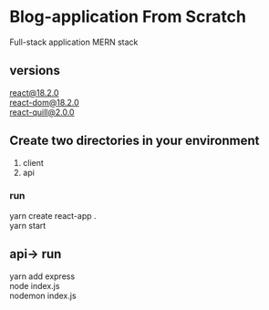# Blog-application From Scratch 
Full-stack application MERN stack  

## versions
react@18.2.0\
react-dom@18.2.0\
react-quill@2.0.0

 
## Create two directories in your environment 
1. client
2. api
 
### run
yarn create react-app . \
yarn start

## api-> run
yarn add express \
node index.js\
nodemon index.js 
